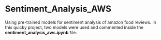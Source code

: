 # Sentiment_Analysis_AWS
Using pre-trained models for sentiment analysis of amazon food reviews. In this quicky project, two models were used and commented inside the **sentiment_analysis_aws.ipynb** file.
